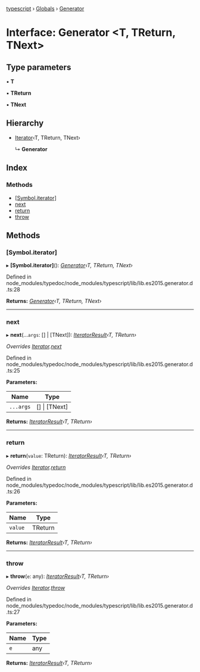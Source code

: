 [typescript](../README.md) › [Globals](../globals.md) › [Generator](generator.md)

# Interface: Generator <**T, TReturn, TNext**>

## Type parameters

▪ **T**

▪ **TReturn**

▪ **TNext**

## Hierarchy

* [Iterator](iterator.md)‹T, TReturn, TNext›

  ↳ **Generator**

## Index

### Methods

* [[Symbol.iterator]](generator.md#[symbol.iterator])
* [next](generator.md#next)
* [return](generator.md#return)
* [throw](generator.md#throw)

## Methods

###  [Symbol.iterator]

▸ **[Symbol.iterator]**(): *[Generator](generator.md)‹T, TReturn, TNext›*

Defined in node_modules/typedoc/node_modules/typescript/lib/lib.es2015.generator.d.ts:28

**Returns:** *[Generator](generator.md)‹T, TReturn, TNext›*

___

###  next

▸ **next**(...`args`: [] | [TNext]): *[IteratorResult](../globals.md#iteratorresult)‹T, TReturn›*

*Overrides [Iterator](iterator.md).[next](iterator.md#next)*

Defined in node_modules/typedoc/node_modules/typescript/lib/lib.es2015.generator.d.ts:25

**Parameters:**

Name | Type |
------ | ------ |
`...args` | [] &#124; [TNext] |

**Returns:** *[IteratorResult](../globals.md#iteratorresult)‹T, TReturn›*

___

###  return

▸ **return**(`value`: TReturn): *[IteratorResult](../globals.md#iteratorresult)‹T, TReturn›*

*Overrides [Iterator](iterator.md).[return](iterator.md#optional-return)*

Defined in node_modules/typedoc/node_modules/typescript/lib/lib.es2015.generator.d.ts:26

**Parameters:**

Name | Type |
------ | ------ |
`value` | TReturn |

**Returns:** *[IteratorResult](../globals.md#iteratorresult)‹T, TReturn›*

___

###  throw

▸ **throw**(`e`: any): *[IteratorResult](../globals.md#iteratorresult)‹T, TReturn›*

*Overrides [Iterator](iterator.md).[throw](iterator.md#optional-throw)*

Defined in node_modules/typedoc/node_modules/typescript/lib/lib.es2015.generator.d.ts:27

**Parameters:**

Name | Type |
------ | ------ |
`e` | any |

**Returns:** *[IteratorResult](../globals.md#iteratorresult)‹T, TReturn›*
